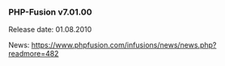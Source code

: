 ### PHP-Fusion v7.01.00
Release date: 01.08.2010

News: https://www.phpfusion.com/infusions/news/news.php?readmore=482
